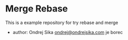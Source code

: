 # Merge Rebase

This is a example repository for try rebase and merge

- author: Ondrej Sika <ondrej@ondrejsika.com> je borec
